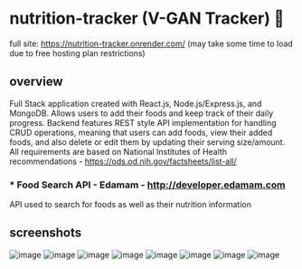 # nutrition-tracker (V-GAN Tracker) 🌿
full site: https://nutrition-tracker.onrender.com/ (may take some time to load due to free hosting plan restrictions)
## overview
Full Stack application created with React.js, Node.js/Express.js, and MongoDB.
Allows users to add their foods and keep track of their daily progress.
Backend features REST style API implementation for handling CRUD operations, meaning that users can add foods, view their added foods, and also delete or edit them by updating their serving size/amount.
All requirements are based on National Institutes of Health recommendations - https://ods.od.nih.gov/factsheets/list-all/
### * Food Search API - Edamam - http://developer.edamam.com
API used to search for foods as well as their nutrition information

## screenshots
![image](https://github.com/mzogin/nutrition-tracker/assets/76255832/1415396d-a71a-480e-be60-7afd00888599)
![image](https://github.com/mzogin/nutrition-tracker/assets/76255832/a1cea6e4-0393-4b7a-af87-ec4eed39e9e6)
![image](https://github.com/mzogin/nutrition-tracker/assets/76255832/12ba09d7-99c7-4e64-80c6-764e8e06c53c)
![image](https://github.com/mzogin/nutrition-tracker/assets/76255832/1826e566-7325-4ea0-a77c-dfc96b9692dd)
![image](https://github.com/mzogin/nutrition-tracker/assets/76255832/95d53a45-6a3e-4827-b82a-3cec22fcc967)
![image](https://github.com/mzogin/nutrition-tracker/assets/76255832/880e2d1f-251f-4f8c-acce-8964b3f00974)
![image](https://github.com/mzogin/nutrition-tracker/assets/76255832/f9a6c406-8b6c-4017-9e44-fca5ad5cfa22)
![image](https://github.com/mzogin/nutrition-tracker/assets/76255832/5e5534aa-8d63-4fe7-a2d1-7d2cab1ff98b)
